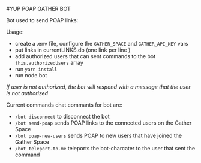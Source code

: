 #YUP POAP GATHER BOT

Bot used to send POAP links:

Usage:
- create a .env file, configure the `GATHER_SPACE` and `GATHER_API_KEY` vars
- put links in currentLINKS.db (one link per line )
- add authorized users that can sent commands to the bot `this.authorizedUsers` array 
- run `yarn install`
- run node bot

_If user is not authorized, the bot will respond with a message that the user is not authorized_

Current commands chat commants for bot are:
- `/bot disconnect` to disconnect the bot
- `/bot send-poap` sends POAP links to the connected users on the Gather Space
- `/bot poap-new-users` sends POAP to new users that have joined the Gather Space
- `/bot teleport-to-me` teleports the bot-charcater to the user that sent the command 